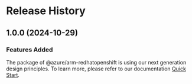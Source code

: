 # Release History
    
## 1.0.0 (2024-10-29)

### Features Added

The package of @azure/arm-redhatopenshift is using our next generation design principles. To learn more, please refer to our documentation [Quick Start](https://aka.ms/azsdk/js/mgmt/quickstart).
